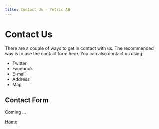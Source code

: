 ```yaml
---
title: Contact Us - Yetric AB
---
```


# Contact Us

There are a couple of ways to get in contact with us. The recommended way is to use the contact form here. You can also contact us using:

<ul>
    <li>Twitter</li>
    <li>Facebook</li>
    <li>E-mail</li>
    <li>Address</li>
    <li>Map</li>
</ul>

## Contact Form

Coming ...

[Home](/)
